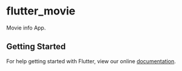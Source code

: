 # flutter_movie

Movie info App.

## Getting Started

For help getting started with Flutter, view our online
[documentation](https://flutter.io/).
